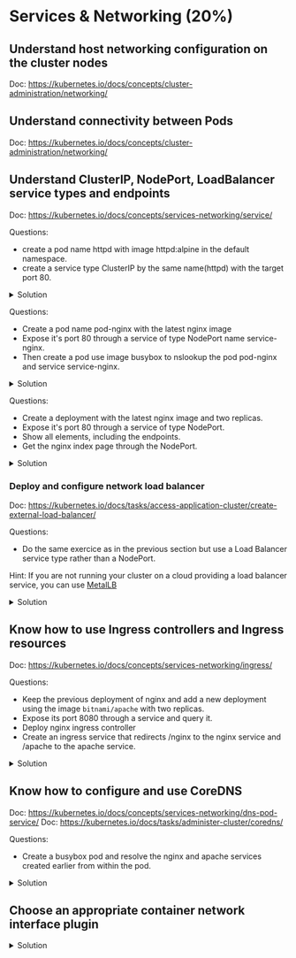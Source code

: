 # Services & Networking (20%)

## Understand host networking configuration on the cluster nodes

Doc: https://kubernetes.io/docs/concepts/cluster-administration/networking/

## Understand connectivity between Pods

Doc: https://kubernetes.io/docs/concepts/cluster-administration/networking/

## Understand ClusterIP, NodePort, LoadBalancer service types and endpoints

Doc: https://kubernetes.io/docs/concepts/services-networking/service/

Questions:
- create a pod name httpd with image httpd:alpine in the default namespace.
- create a service type ClusterIP by the same name(httpd) with the target port 80.

<details><summary>Solution</summary>

1. create a pod with name httpd with lab app=httpd

```bash
$ kubectl run httpd --image httpd:alpine -l app=httpd
```

2. create a service with name httpd and prot 80

```
$ kubectl create svc clusterip httpd --tcp=80 
```
</details>

Questions:
- Create a pod name pod-nginx with the latest nginx image
- Expose it's port 80 through a service of type NodePort name service-nginx.
- Then create a pod use image busybox to nslookup the pod pod-nginx and service service-nginx.

<details><summary>Solution</summary>
<p>

1. create a pod with name pod-nginx
create the yaml file for pod-nginx

```yaml
apiVersion: v1
kind: Pod
metadata:
  labels:
    run: pod-nginx
  name: pod-nginx
spec:
  containers:
  - image: nginx:latest
    name: pod-nginx
```

```bash
$ kubectl apply -f pod-nginx.yaml
```

2. use expose command to create a service yaml file

```bash
 $ kubectl expose pod pod-nginx --type=NodePort --port=80  --name=service-nginx --dry-run=client -o yaml > service-nginx.yaml
```

```yaml
apiVersion: v1
kind: Service
metadata:
  creationTimestamp: null
  labels:
    run: pod-nginx
  name: service-nginx
spec:
  ports:
  - port: 80
    protocol: TCP
    targetPort: 80
    nodePort: 30080
  selector:
    run: pod-nginx
  type: NodePort
status:
  loadBalancer: {}
```

3. create service

```bash
 $ kubectl apply -f  service-nginx.yaml
```

4. create another pod run nslookup

```bash
$ kubectl run pod-nslookup  --image=busybox  --command sleep 3600


$ kubectl get pod pod-nginx  -owide
NAME        READY   STATUS    RESTARTS   AGE   IP            NODE    NOMINATED NODE   READINESS GATES
pod-nginx   1/1     Running   0          14m   10.244.1.57   k8s-2   <none>           <none>

$ kubectl  exec -it pod-nslookup -- nslookup 10.244.1.57
Server:         10.96.0.10
Address:        10.96.0.10:53

57.1.244.10.in-addr.arpa        name = 10-244-1-57.service-nginx.default.svc.cluster.local

$ kubectl get svc service-nginx -owide
NAME            TYPE       CLUSTER-IP     EXTERNAL-IP   PORT(S)        AGE     SELECTOR
service-nginx   NodePort   10.98.201.48   <none>        80:30080/TCP   8m47s   run=pod-nginx

$  kubectl  exec -it pod-nslookup -- nslookup  10.98.201.48
Server:         10.96.0.10
Address:        10.96.0.10:53

48.201.98.10.in-addr.arpa       name = service-nginx.default.svc.cluster.local


```

</p>
</details>

Questions:
- Create a deployment with the latest nginx image and two replicas.
- Expose it's port 80 through a service of type NodePort.
- Show all elements, including the endpoints.
- Get the nginx index page through the NodePort.

<details><summary>Solution</summary>
<p>

```bash
kubectl create deployment nginx --image=nginx:latest
kubectl scale deployment nginx --replicas=2
kubectl expose deployment nginx --port=80 --target-port=80 --type=NodePort
kubectl describe svc nginx
Name:                     nginx
Namespace:                default
Labels:                   app=nginx
Annotations:              <none>
Selector:                 app=nginx
Type:                     NodePort
IP Family Policy:         SingleStack
IP Families:              IPv4
IP:                       10.104.222.43
IPs:                      10.104.222.43
Port:                     <unset>  80/TCP
TargetPort:               80/TCP
NodePort:                 <unset>  32740/TCP
Endpoints:                10.244.1.27:80,10.244.2.26:80
Session Affinity:         None
External Traffic Policy:  Cluster
Events:                   <none>

kubectl get pods -l app=nginx -o wide
NAME                     READY   STATUS    RESTARTS   AGE   IP            NODE         NOMINATED NODE   READINESS GATES
nginx-55649fd747-6xvlq   1/1     Running   0          35s   10.244.2.26   k8s-node-2   <none>           <none>
nginx-55649fd747-vnbjz   1/1     Running   0          35s   10.244.1.27   k8s-node-1   <none>           <none>

# We are getting the page through IP address of the controlplane node and the port allocated by the NodePort service
curl http://172.16.1.11:32740
...
<h1>Welcome to nginx!</h1>
<p>If you see this page, the nginx web server is successfully installed and
working. Further configuration is required.</p>
...

```

</p>
</details>


### Deploy and configure network load balancer

Doc: https://kubernetes.io/docs/tasks/access-application-cluster/create-external-load-balancer/

Questions:
- Do the same exercice as in the previous section but use a Load Balancer service type rather than a NodePort.

Hint: If you are not running your cluster on a cloud providing a load balancer service, you can use [MetalLB](https://metallb.universe.tf/installation/)

<details><summary>Solution</summary>
<p>

```bash
# We will deploy MetalLB first to provide Load Balancer service type
mkdir metallb
cd metallb
wget https://raw.githubusercontent.com/google/metallb/v0.9.6/manifests/namespace.yaml
wget https://raw.githubusercontent.com/google/metallb/v0.9.6/manifests/metallb.yaml

# We are giving MetalLB an IP range from our cluster infra to allocate from
cat << EOF > metallb-config.yaml
apiVersion: v1
kind: ConfigMap
metadata:
  namespace: metallb-system
  name: config
data:
  config: |
    address-pools:
    - name: default
      protocol:
      addresses:
      - 172.16.1.101-172.16.1.150
EOF

# Apply the manifests
kubectl apply -f namespace.yaml
kubectl apply -f metallb-config.yaml
kubectl apply -f metallb.yaml
kubectl create secret generic -n metallb-system memberlist --from-literal=secretkey="$(openssl rand -base64 128)"

# Now we create the deployment with a Load Balancer service type
kubectl create deployment nginx-lb --image=nginx:latest
kubectl scale deployment nginx-lb --replicas=2
kubectl expose deployment nginx-lb --port=80 --target-port=80 --type=LoadBalancer
kubectl describe svc nginx-lb
Name:                     nginx-lb
Namespace:                default
Labels:                   app=nginx-lb
Annotations:              <none>
Selector:                 app=nginx-lb
Type:                     LoadBalancer
IP Family Policy:         SingleStack
IP Families:              IPv4
IP:                       10.102.200.223
IPs:                      10.102.200.223
LoadBalancer Ingress:     172.16.1.101
Port:                     <unset>  80/TCP
TargetPort:               80/TCP
NodePort:                 <unset>  32193/TCP
Endpoints:                10.244.1.28:80,10.244.2.30:80
Session Affinity:         None
External Traffic Policy:  Cluster
Events:
  Type    Reason        Age   From                Message
  ----    ------        ----  ----                -------
  Normal  IPAllocated   46s   metallb-controller  Assigned IP "172.16.1.101"
  Normal  nodeAssigned  46s   metallb-speaker     announcing from node "k8s-node-2"

# We are getting the page through the IP address allocated by MetalLB from the pool we provided
curl http://172.16.1.101:80
...
<h1>Welcome to nginx!</h1>
<p>If you see this page, the nginx web server is successfully installed and
working. Further configuration is required.</p>
...
 
```

</p>
</details>

## Know how to use Ingress controllers and Ingress resources

Doc: https://kubernetes.io/docs/concepts/services-networking/ingress/

Questions:
- Keep the previous deployment of nginx and add a new deployment using the image `bitnami/apache` with two replicas.
- Expose its port 8080 through a service and query it.
- Deploy nginx ingress controller
- Create an ingress service that redirects /nginx to the nginx service and /apache to the apache service.

<details><summary>Solution</summary>
<p>

```bash
kubectl create deployment apache-lb --image=bitnami/apache:latest
kubectl scale deployment apache-lb --replicas=2
kubectl expose deployment apache-lb --port=8080 --target-port=8080 --type=LoadBalancer # Replace by NodePort if you don't have a LoadBalancer provider
kubectl describe svc apache-lb
Name:                     apache-lb
Namespace:                default
Labels:                   app=apache-lb
Annotations:              <none>
Selector:                 app=apache-lb
Type:                     LoadBalancer
IP Family Policy:         SingleStack
IP Families:              IPv4
IP:                       10.101.245.9
IPs:                      10.101.245.9
LoadBalancer Ingress:     172.16.1.101
Port:                     <unset>  8080/TCP
TargetPort:               8080/TCP
NodePort:                 <unset>  30174/TCP
Endpoints:                10.244.1.32:8080,10.244.2.35:8080
Session Affinity:         None
External Traffic Policy:  Cluster
Events:
  Type    Reason        Age              From                Message
  ----    ------        ----             ----                -------
  Normal  IPAllocated   4s               metallb-controller  Assigned IP "172.16.1.101"
  Normal  nodeAssigned  3s (x2 over 3s)  metallb-speaker     announcing from node "k8s-node-1"

curl http://172.16.1.101:8080
<html><body><h1>It works!</h1></body></html>
```

web-ingress.yaml:
```yaml
apiVersion: networking.k8s.io/v1
kind: Ingress
metadata:
  name: web-ingress
spec:
  ingressClassName: nginx
  rules:
  - host: nginx-or-apache.com
    http:
      paths:
      - pathType: Prefix
        path: /nginx
        backend:
          service:
            name: nginx-lb
            port:
              number: 80
      - pathType: Prefix
        path: /apache
        backend:
          service:
            name: apache-lb
            port:
              number: 8080
```

Deploy nginx ingress controller:
```bash
# If using metallb or cloud deployment
kubectl apply -f https://raw.githubusercontent.com/kubernetes/ingress-nginx/controller-v0.46.0/deploy/static/provider/cloud/deploy.yaml
# If using NodePort
kubectl apply -f https://raw.githubusercontent.com/kubernetes/ingress-nginx/controller-v0.46.0/deploy/static/provider/baremetal/deploy.yaml

kubectl -n ingress-nginx get svc
NAME                                 TYPE           CLUSTER-IP       EXTERNAL-IP    PORT(S)                      AGE
ingress-nginx-controller             LoadBalancer   10.97.187.125    172.16.1.103   80:31416/TCP,443:32749/TCP   15s
ingress-nginx-controller-admission   ClusterIP      10.107.225.180   <none>         443/TCP                      15s
```

Deploy web-ingress.yaml:
```bash
kubectl apply -f web-ingress.yaml
kubectl describe ingress web-ingress
Name:             web-ingress
Namespace:        default
Address:          172.16.1.103
Default backend:  default-http-backend:80 (<error: endpoints "default-http-backend" not found>)
Rules:
  Host                 Path  Backends
  ----                 ----  --------
  nginx-or-apache.com
                       /nginx    nginx-lb:80 (10.244.1.30:80,10.244.2.32:80)
                       /apache   apache-lb:8080 (10.244.1.32:8080,10.244.2.35:8080)
Annotations:           <none>
Events:
  Type    Reason  Age                  From                      Message
  ----    ------  ----                 ----                      -------
  Normal  Sync    24s (x3 over 3m21s)  nginx-ingress-controller  Scheduled for sync

```

</p>
</details>

## Know how to configure and use CoreDNS

Doc: https://kubernetes.io/docs/concepts/services-networking/dns-pod-service/
Doc: https://kubernetes.io/docs/tasks/administer-cluster/coredns/

Questions:
- Create a busybox pod and resolve the nginx and apache services created earlier from within the pod.

<details><summary>Solution</summary>
<p>

```bash
kubectl run busybox --image=busybox --rm -it --restart=Never -- sh
If you don't see a command prompt, try pressing enter.
# nslookup apache-lb
Server:		10.96.0.10
Address:	10.96.0.10:53

Name:	apache-lb.default.svc.cluster.local
Address: 10.101.245.9

# nslookup nginx-lb
Server:		10.96.0.10
Address:	10.96.0.10:53

Name:	nginx-lb.default.svc.cluster.local
Address: 10.108.72.239

```

</p>
</details>

## Choose an appropriate container network interface plugin

<details><summary>Solution</summary>
<p>

Docs:
- https://kubernetes.io/docs/concepts/cluster-administration/networking/
- https://kubernetes.io/docs/concepts/cluster-administration/addons/#networking-and-network-policy
- https://kubernetes.io/docs/setup/production-environment/tools/kubeadm/create-cluster-kubeadm/#pod-network

We installed flannel in [Provision underlying infrastructure to deploy a Kubernetes cluster](https://github.com/alijahnas/CKA-practice-exercises/blob/CKA-v1.20/cluster-architecture-installation-configuration.md#create-a-cluster-with-kubeadm)

</p>
</details>

